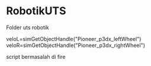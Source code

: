 # RobotikUTS
Folder uts robotik

veloL=simGetObjectHandle("Pioneer_p3dx_leftWheel")
veloR=simGetObjectHandle("Pioneer_p3dx_rightWheel")

script bermasalah di fire

